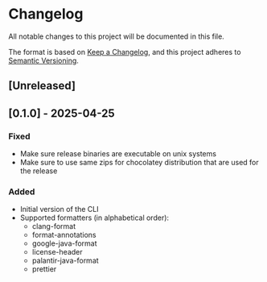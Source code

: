 # Changelog

All notable changes to this project will be documented in this file.

The format is based on [Keep a Changelog](https://keepachangelog.com/en/1.1.0/),
and this project adheres to [Semantic Versioning](https://semver.org/spec/v2.0.0.html).

## [Unreleased]

## [0.1.0] - 2025-04-25
### Fixed
- Make sure release binaries are executable on unix systems
- Make sure to use same zips for chocolatey distribution that are used for the release
### Added
- Initial version of the CLI
- Supported formatters (in alphabetical order):
  - clang-format
  - format-annotations
  - google-java-format
  - license-header
  - palantir-java-format
  - prettier
